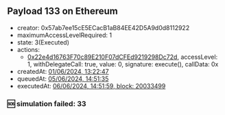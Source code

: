 ## Payload 133 on Ethereum

- creator: 0x57ab7ee15cE5ECacB1aB84EE42D5A9d0d8112922
- maximumAccessLevelRequired: 1
- state: 3(Executed)
- actions:
  - [0x22e4d16763F70c89E210F07dCFEd9219298Dc72d](https://etherscan.io/tx/0x22e4d16763F70c89E210F07dCFEd9219298Dc72d), accessLevel: 1, withDelegateCall: true, value: 0, signature: execute(), callData: 0x
- createdAt: [01/06/2024, 13:22:47](https://etherscan.io/tx/0x3ffbe51036de66aae52203649548e9874f7022e1311d914d7c6b81e921e5814b)
- queuedAt: [05/06/2024, 14:51:35](https://etherscan.io/tx/0x3187a7275423f3b53676152f76b88939493295d885b1c3225ce75a5de9f4d0dc)
- executedAt: [06/06/2024, 14:51:59, block: 20033499](https://etherscan.io/tx/0x28c87433042e89d839832a84f2bf62bd1fef1328d26070706e7966b62ec269f5)

### :sos: simulation failed: 33
